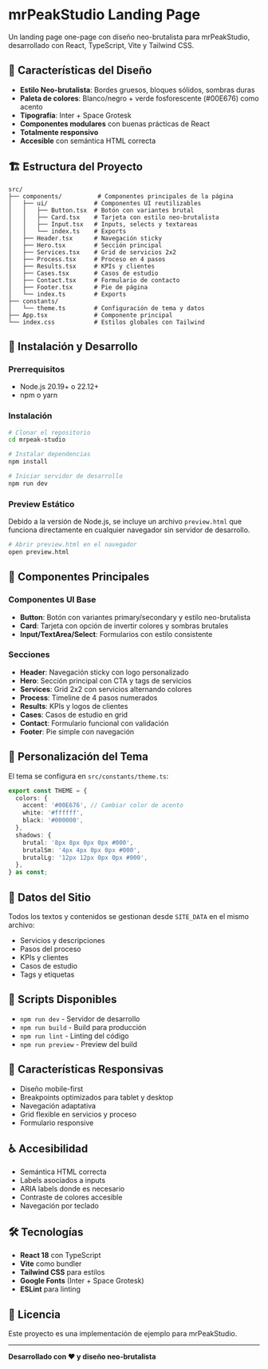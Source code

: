 # mrPeakStudio Landing Page

Un landing page one-page con diseño neo-brutalista para mrPeakStudio, desarrollado con React, TypeScript, Vite y Tailwind CSS.

## 🎨 Características del Diseño

- **Estilo Neo-brutalista**: Bordes gruesos, bloques sólidos, sombras duras
- **Paleta de colores**: Blanco/negro + verde fosforescente (#00E676) como acento
- **Tipografía**: Inter + Space Grotesk
- **Componentes modulares** con buenas prácticas de React
- **Totalmente responsivo**
- **Accesible** con semántica HTML correcta

## 🏗️ Estructura del Proyecto

```
src/
├── components/          # Componentes principales de la página
│   ├── ui/             # Componentes UI reutilizables
│   │   ├── Button.tsx  # Botón con variantes brutal
│   │   ├── Card.tsx    # Tarjeta con estilo neo-brutalista
│   │   ├── Input.tsx   # Inputs, selects y textareas
│   │   └── index.ts    # Exports
│   ├── Header.tsx      # Navegación sticky
│   ├── Hero.tsx        # Sección principal
│   ├── Services.tsx    # Grid de servicios 2x2
│   ├── Process.tsx     # Proceso en 4 pasos
│   ├── Results.tsx     # KPIs y clientes
│   ├── Cases.tsx       # Casos de estudio
│   ├── Contact.tsx     # Formulario de contacto
│   ├── Footer.tsx      # Pie de página
│   └── index.ts        # Exports
├── constants/
│   └── theme.ts        # Configuración de tema y datos
├── App.tsx             # Componente principal
└── index.css           # Estilos globales con Tailwind
```

## 🚀 Instalación y Desarrollo

### Prerrequisitos
- Node.js 20.19+ o 22.12+
- npm o yarn

### Instalación

```bash
# Clonar el repositorio
cd mrpeak-studio

# Instalar dependencias
npm install

# Iniciar servidor de desarrollo
npm run dev
```

### Preview Estático
Debido a la versión de Node.js, se incluye un archivo `preview.html` que funciona directamente en cualquier navegador sin servidor de desarrollo.

```bash
# Abrir preview.html en el navegador
open preview.html
```

## 🎯 Componentes Principales

### Componentes UI Base

- **Button**: Botón con variantes primary/secondary y estilo neo-brutalista
- **Card**: Tarjeta con opción de invertir colores y sombras brutales
- **Input/TextArea/Select**: Formularios con estilo consistente

### Secciones

- **Header**: Navegación sticky con logo personalizado
- **Hero**: Sección principal con CTA y tags de servicios
- **Services**: Grid 2x2 con servicios alternando colores
- **Process**: Timeline de 4 pasos numerados
- **Results**: KPIs y logos de clientes
- **Cases**: Casos de estudio en grid
- **Contact**: Formulario funcional con validación
- **Footer**: Pie simple con navegación

## 🎨 Personalización del Tema

El tema se configura en `src/constants/theme.ts`:

```typescript
export const THEME = {
  colors: {
    accent: '#00E676', // Cambiar color de acento
    white: '#ffffff',
    black: '#000000',
  },
  shadows: {
    brutal: '8px 8px 0px 0px #000',
    brutalSm: '4px 4px 0px 0px #000',
    brutalLg: '12px 12px 0px 0px #000',
  },
} as const;
```

## 📝 Datos del Sitio

Todos los textos y contenidos se gestionan desde `SITE_DATA` en el mismo archivo:

- Servicios y descripciones
- Pasos del proceso
- KPIs y clientes
- Casos de estudio
- Tags y etiquetas

## 🔧 Scripts Disponibles

- `npm run dev` - Servidor de desarrollo
- `npm run build` - Build para producción
- `npm run lint` - Linting del código
- `npm run preview` - Preview del build

## 📱 Características Responsivas

- Diseño mobile-first
- Breakpoints optimizados para tablet y desktop
- Navegación adaptativa
- Grid flexible en servicios y proceso
- Formulario responsive

## ♿ Accesibilidad

- Semántica HTML correcta
- Labels asociados a inputs
- ARIA labels donde es necesario
- Contraste de colores accesible
- Navegación por teclado

## 🛠️ Tecnologías

- **React 18** con TypeScript
- **Vite** como bundler
- **Tailwind CSS** para estilos
- **Google Fonts** (Inter + Space Grotesk)
- **ESLint** para linting

## 📄 Licencia

Este proyecto es una implementación de ejemplo para mrPeakStudio.

---

**Desarrollado con ❤️ y diseño neo-brutalista**
